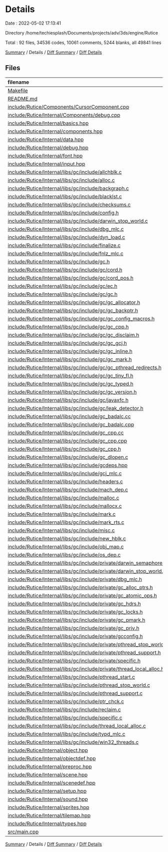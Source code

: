 # Details

Date : 2022-05-02 17:13:41

Directory /home/techiesplash/Documents/projects/adv/3ds/engine/Rutice

Total : 92 files,  34536 codes, 10061 comments, 5244 blanks, all 49841 lines

[Summary](results.md) / Details / [Diff Summary](diff.md) / [Diff Details](diff-details.md)

## Files
| filename | language | code | comment | blank | total |
| :--- | :--- | ---: | ---: | ---: | ---: |
| [Makefile](/Makefile) | Makefile | 149 | 79 | 53 | 281 |
| [README.md](/README.md) | Markdown | 2 | 0 | 1 | 3 |
| [include/Rutice/Components/CursorComponent.cpp](/include/Rutice/Components/CursorComponent.cpp) | C++ | 32 | 4 | 7 | 43 |
| [include/Rutice/Internal/Components/debug.cpp](/include/Rutice/Internal/Components/debug.cpp) | C++ | 536 | 39 | 57 | 632 |
| [include/Rutice/Internal/basics.hpp](/include/Rutice/Internal/basics.hpp) | C++ | 18 | 2 | 5 | 25 |
| [include/Rutice/Internal/components.hpp](/include/Rutice/Internal/components.hpp) | C++ | 3 | 0 | 3 | 6 |
| [include/Rutice/Internal/data.hpp](/include/Rutice/Internal/data.hpp) | C++ | 267 | 63 | 48 | 378 |
| [include/Rutice/Internal/debug.hpp](/include/Rutice/Internal/debug.hpp) | C++ | 140 | 9 | 13 | 162 |
| [include/Rutice/Internal/font.hpp](/include/Rutice/Internal/font.hpp) | C++ | 29 | 0 | 7 | 36 |
| [include/Rutice/Internal/input.hpp](/include/Rutice/Internal/input.hpp) | C++ | 14 | 0 | 3 | 17 |
| [include/Rutice/Internal/libs/gc/include/allchblk.c](/include/Rutice/Internal/libs/gc/include/allchblk.c) | C | 694 | 201 | 95 | 990 |
| [include/Rutice/Internal/libs/gc/include/alloc.c](/include/Rutice/Internal/libs/gc/include/alloc.c) | C | 1,301 | 270 | 205 | 1,776 |
| [include/Rutice/Internal/libs/gc/include/backgraph.c](/include/Rutice/Internal/libs/gc/include/backgraph.c) | C | 400 | 102 | 60 | 562 |
| [include/Rutice/Internal/libs/gc/include/blacklst.c](/include/Rutice/Internal/libs/gc/include/blacklst.c) | C | 199 | 70 | 35 | 304 |
| [include/Rutice/Internal/libs/gc/include/checksums.c](/include/Rutice/Internal/libs/gc/include/checksums.c) | C | 134 | 17 | 28 | 179 |
| [include/Rutice/Internal/libs/gc/include/config.h](/include/Rutice/Internal/libs/gc/include/config.h) | C++ | 45 | 144 | 88 | 277 |
| [include/Rutice/Internal/libs/gc/include/darwin_stop_world.c](/include/Rutice/Internal/libs/gc/include/darwin_stop_world.c) | C | 588 | 99 | 84 | 771 |
| [include/Rutice/Internal/libs/gc/include/dbg_mlc.c](/include/Rutice/Internal/libs/gc/include/dbg_mlc.c) | C | 1,001 | 111 | 120 | 1,232 |
| [include/Rutice/Internal/libs/gc/include/dyn_load.c](/include/Rutice/Internal/libs/gc/include/dyn_load.c) | C | 1,160 | 258 | 171 | 1,589 |
| [include/Rutice/Internal/libs/gc/include/finalize.c](/include/Rutice/Internal/libs/gc/include/finalize.c) | C | 1,090 | 178 | 138 | 1,406 |
| [include/Rutice/Internal/libs/gc/include/fnlz_mlc.c](/include/Rutice/Internal/libs/gc/include/fnlz_mlc.c) | C | 68 | 29 | 16 | 113 |
| [include/Rutice/Internal/libs/gc/include/gc.h](/include/Rutice/Internal/libs/gc/include/gc.h) | C++ | 1 | 1 | 1 | 3 |
| [include/Rutice/Internal/libs/gc/include/gc/cord.h](/include/Rutice/Internal/libs/gc/include/gc/cord.h) | C++ | 98 | 221 | 60 | 379 |
| [include/Rutice/Internal/libs/gc/include/gc/cord_pos.h](/include/Rutice/Internal/libs/gc/include/gc/cord_pos.h) | C++ | 54 | 49 | 26 | 129 |
| [include/Rutice/Internal/libs/gc/include/gc/ec.h](/include/Rutice/Internal/libs/gc/include/gc/ec.h) | C++ | 29 | 46 | 15 | 90 |
| [include/Rutice/Internal/libs/gc/include/gc/gc.h](/include/Rutice/Internal/libs/gc/include/gc/gc.h) | C++ | 825 | 1,134 | 221 | 2,180 |
| [include/Rutice/Internal/libs/gc/include/gc/gc_allocator.h](/include/Rutice/Internal/libs/gc/include/gc/gc_allocator.h) | C++ | 227 | 60 | 55 | 342 |
| [include/Rutice/Internal/libs/gc/include/gc/gc_backptr.h](/include/Rutice/Internal/libs/gc/include/gc/gc_backptr.h) | C++ | 27 | 58 | 13 | 98 |
| [include/Rutice/Internal/libs/gc/include/gc/gc_config_macros.h](/include/Rutice/Internal/libs/gc/include/gc/gc_config_macros.h) | C++ | 353 | 60 | 46 | 459 |
| [include/Rutice/Internal/libs/gc/include/gc/gc_cpp.h](/include/Rutice/Internal/libs/gc/include/gc/gc_cpp.h) | C++ | 341 | 164 | 60 | 565 |
| [include/Rutice/Internal/libs/gc/include/gc/gc_disclaim.h](/include/Rutice/Internal/libs/gc/include/gc/gc_disclaim.h) | C++ | 22 | 41 | 12 | 75 |
| [include/Rutice/Internal/libs/gc/include/gc/gc_gcj.h](/include/Rutice/Internal/libs/gc/include/gc/gc_gcj.h) | C++ | 33 | 61 | 17 | 111 |
| [include/Rutice/Internal/libs/gc/include/gc/gc_inline.h](/include/Rutice/Internal/libs/gc/include/gc/gc_inline.h) | C++ | 126 | 61 | 22 | 209 |
| [include/Rutice/Internal/libs/gc/include/gc/gc_mark.h](/include/Rutice/Internal/libs/gc/include/gc/gc_mark.h) | C++ | 120 | 175 | 36 | 331 |
| [include/Rutice/Internal/libs/gc/include/gc/gc_pthread_redirects.h](/include/Rutice/Internal/libs/gc/include/gc/gc_pthread_redirects.h) | C++ | 73 | 31 | 21 | 125 |
| [include/Rutice/Internal/libs/gc/include/gc/gc_tiny_fl.h](/include/Rutice/Internal/libs/gc/include/gc/gc_tiny_fl.h) | C++ | 29 | 54 | 8 | 91 |
| [include/Rutice/Internal/libs/gc/include/gc/gc_typed.h](/include/Rutice/Internal/libs/gc/include/gc/gc_typed.h) | C++ | 44 | 63 | 16 | 123 |
| [include/Rutice/Internal/libs/gc/include/gc/gc_version.h](/include/Rutice/Internal/libs/gc/include/gc/gc_version.h) | C++ | 16 | 26 | 6 | 48 |
| [include/Rutice/Internal/libs/gc/include/gc/javaxfc.h](/include/Rutice/Internal/libs/gc/include/gc/javaxfc.h) | C++ | 21 | 37 | 8 | 66 |
| [include/Rutice/Internal/libs/gc/include/gc/leak_detector.h](/include/Rutice/Internal/libs/gc/include/gc/leak_detector.h) | C++ | 35 | 23 | 11 | 69 |
| [include/Rutice/Internal/libs/gc/include/gc_badalc.cc](/include/Rutice/Internal/libs/gc/include/gc_badalc.cc) | C++ | 17 | 15 | 8 | 40 |
| [include/Rutice/Internal/libs/gc/include/gc_badalc.cpp](/include/Rutice/Internal/libs/gc/include/gc_badalc.cpp) | C++ | 1 | 1 | 1 | 3 |
| [include/Rutice/Internal/libs/gc/include/gc_cpp.cc](/include/Rutice/Internal/libs/gc/include/gc_cpp.cc) | C++ | 85 | 27 | 20 | 132 |
| [include/Rutice/Internal/libs/gc/include/gc_cpp.cpp](/include/Rutice/Internal/libs/gc/include/gc_cpp.cpp) | C++ | 1 | 1 | 1 | 3 |
| [include/Rutice/Internal/libs/gc/include/gc_cpp.h](/include/Rutice/Internal/libs/gc/include/gc_cpp.h) | C++ | 1 | 1 | 1 | 3 |
| [include/Rutice/Internal/libs/gc/include/gc_dlopen.c](/include/Rutice/Internal/libs/gc/include/gc_dlopen.c) | C | 51 | 40 | 12 | 103 |
| [include/Rutice/Internal/libs/gc/include/gcdeps.hpp](/include/Rutice/Internal/libs/gc/include/gcdeps.hpp) | C++ | 21 | 0 | 0 | 21 |
| [include/Rutice/Internal/libs/gc/include/gcj_mlc.c](/include/Rutice/Internal/libs/gc/include/gcj_mlc.c) | C | 189 | 57 | 23 | 269 |
| [include/Rutice/Internal/libs/gc/include/headers.c](/include/Rutice/Internal/libs/gc/include/headers.c) | C | 324 | 60 | 43 | 427 |
| [include/Rutice/Internal/libs/gc/include/mach_dep.c](/include/Rutice/Internal/libs/gc/include/mach_dep.c) | C | 352 | 67 | 49 | 468 |
| [include/Rutice/Internal/libs/gc/include/malloc.c](/include/Rutice/Internal/libs/gc/include/malloc.c) | C | 530 | 108 | 66 | 704 |
| [include/Rutice/Internal/libs/gc/include/mallocx.c](/include/Rutice/Internal/libs/gc/include/mallocx.c) | C | 466 | 118 | 55 | 639 |
| [include/Rutice/Internal/libs/gc/include/mark.c](/include/Rutice/Internal/libs/gc/include/mark.c) | C | 1,519 | 362 | 180 | 2,061 |
| [include/Rutice/Internal/libs/gc/include/mark_rts.c](/include/Rutice/Internal/libs/gc/include/mark_rts.c) | C | 679 | 189 | 90 | 958 |
| [include/Rutice/Internal/libs/gc/include/misc.c](/include/Rutice/Internal/libs/gc/include/misc.c) | C | 2,114 | 288 | 287 | 2,689 |
| [include/Rutice/Internal/libs/gc/include/new_hblk.c](/include/Rutice/Internal/libs/gc/include/new_hblk.c) | C | 118 | 51 | 24 | 193 |
| [include/Rutice/Internal/libs/gc/include/obj_map.c](/include/Rutice/Internal/libs/gc/include/obj_map.c) | C | 57 | 23 | 12 | 92 |
| [include/Rutice/Internal/libs/gc/include/os_dep.c](/include/Rutice/Internal/libs/gc/include/os_dep.c) | C | 4,054 | 765 | 554 | 5,373 |
| [include/Rutice/Internal/libs/gc/include/private/darwin_semaphore.h](/include/Rutice/Internal/libs/gc/include/private/darwin_semaphore.h) | C++ | 57 | 20 | 12 | 89 |
| [include/Rutice/Internal/libs/gc/include/private/darwin_stop_world.h](/include/Rutice/Internal/libs/gc/include/private/darwin_stop_world.h) | C++ | 27 | 16 | 11 | 54 |
| [include/Rutice/Internal/libs/gc/include/private/dbg_mlc.h](/include/Rutice/Internal/libs/gc/include/private/dbg_mlc.h) | C++ | 97 | 70 | 16 | 183 |
| [include/Rutice/Internal/libs/gc/include/private/gc_alloc_ptrs.h](/include/Rutice/Internal/libs/gc/include/private/gc_alloc_ptrs.h) | C++ | 28 | 21 | 12 | 61 |
| [include/Rutice/Internal/libs/gc/include/private/gc_atomic_ops.h](/include/Rutice/Internal/libs/gc/include/private/gc_atomic_ops.h) | C++ | 77 | 24 | 23 | 124 |
| [include/Rutice/Internal/libs/gc/include/private/gc_hdrs.h](/include/Rutice/Internal/libs/gc/include/private/gc_hdrs.h) | C++ | 124 | 63 | 30 | 217 |
| [include/Rutice/Internal/libs/gc/include/private/gc_locks.h](/include/Rutice/Internal/libs/gc/include/private/gc_locks.h) | C++ | 216 | 57 | 16 | 289 |
| [include/Rutice/Internal/libs/gc/include/private/gc_pmark.h](/include/Rutice/Internal/libs/gc/include/private/gc_pmark.h) | C++ | 285 | 132 | 49 | 466 |
| [include/Rutice/Internal/libs/gc/include/private/gc_priv.h](/include/Rutice/Internal/libs/gc/include/private/gc_priv.h) | C++ | 1,906 | 885 | 315 | 3,106 |
| [include/Rutice/Internal/libs/gc/include/private/gcconfig.h](/include/Rutice/Internal/libs/gc/include/private/gcconfig.h) | C++ | 2,554 | 594 | 180 | 3,328 |
| [include/Rutice/Internal/libs/gc/include/private/pthread_stop_world.h](/include/Rutice/Internal/libs/gc/include/private/pthread_stop_world.h) | C++ | 25 | 30 | 9 | 64 |
| [include/Rutice/Internal/libs/gc/include/private/pthread_support.h](/include/Rutice/Internal/libs/gc/include/private/pthread_support.h) | C++ | 98 | 61 | 32 | 191 |
| [include/Rutice/Internal/libs/gc/include/private/specific.h](/include/Rutice/Internal/libs/gc/include/private/specific.h) | C++ | 60 | 52 | 22 | 134 |
| [include/Rutice/Internal/libs/gc/include/private/thread_local_alloc.h](/include/Rutice/Internal/libs/gc/include/private/thread_local_alloc.h) | C++ | 122 | 57 | 22 | 201 |
| [include/Rutice/Internal/libs/gc/include/pthread_start.c](/include/Rutice/Internal/libs/gc/include/pthread_start.c) | C | 30 | 34 | 8 | 72 |
| [include/Rutice/Internal/libs/gc/include/pthread_stop_world.c](/include/Rutice/Internal/libs/gc/include/pthread_stop_world.c) | C | 1,098 | 203 | 135 | 1,436 |
| [include/Rutice/Internal/libs/gc/include/pthread_support.c](/include/Rutice/Internal/libs/gc/include/pthread_support.c) | C | 1,956 | 411 | 247 | 2,614 |
| [include/Rutice/Internal/libs/gc/include/ptr_chck.c](/include/Rutice/Internal/libs/gc/include/ptr_chck.c) | C | 204 | 56 | 22 | 282 |
| [include/Rutice/Internal/libs/gc/include/reclaim.c](/include/Rutice/Internal/libs/gc/include/reclaim.c) | C | 618 | 141 | 95 | 854 |
| [include/Rutice/Internal/libs/gc/include/specific.c](/include/Rutice/Internal/libs/gc/include/specific.c) | C | 118 | 55 | 17 | 190 |
| [include/Rutice/Internal/libs/gc/include/thread_local_alloc.c](/include/Rutice/Internal/libs/gc/include/thread_local_alloc.c) | C | 201 | 80 | 31 | 312 |
| [include/Rutice/Internal/libs/gc/include/typd_mlc.c](/include/Rutice/Internal/libs/gc/include/typd_mlc.c) | C | 526 | 114 | 57 | 697 |
| [include/Rutice/Internal/libs/gc/include/win32_threads.c](/include/Rutice/Internal/libs/gc/include/win32_threads.c) | C | 2,407 | 567 | 338 | 3,312 |
| [include/Rutice/Internal/object.hpp](/include/Rutice/Internal/object.hpp) | C++ | 105 | 17 | 52 | 174 |
| [include/Rutice/Internal/objectdef.hpp](/include/Rutice/Internal/objectdef.hpp) | C++ | 128 | 4 | 31 | 163 |
| [include/Rutice/Internal/preproc.hpp](/include/Rutice/Internal/preproc.hpp) | C++ | 8 | 0 | 3 | 11 |
| [include/Rutice/Internal/scene.hpp](/include/Rutice/Internal/scene.hpp) | C++ | 70 | 15 | 29 | 114 |
| [include/Rutice/Internal/scenedef.hpp](/include/Rutice/Internal/scenedef.hpp) | C++ | 62 | 3 | 14 | 79 |
| [include/Rutice/Internal/setup.hpp](/include/Rutice/Internal/setup.hpp) | C++ | 38 | 0 | 14 | 52 |
| [include/Rutice/Internal/sound.hpp](/include/Rutice/Internal/sound.hpp) | C++ | 26 | 1 | 3 | 30 |
| [include/Rutice/Internal/sprites.hpp](/include/Rutice/Internal/sprites.hpp) | C++ | 141 | 28 | 30 | 199 |
| [include/Rutice/Internal/tilemap.hpp](/include/Rutice/Internal/tilemap.hpp) | C++ | 2 | 0 | 2 | 4 |
| [include/Rutice/Internal/types.hpp](/include/Rutice/Internal/types.hpp) | C++ | 50 | 3 | 12 | 65 |
| [src/main.cpp](/src/main.cpp) | C++ | 149 | 34 | 38 | 221 |

[Summary](results.md) / Details / [Diff Summary](diff.md) / [Diff Details](diff-details.md)